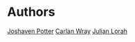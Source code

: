<!-- TITLE: Authors -->
<!-- SUBTITLE: A list of wiki authors and contributors -->

# Authors
[Joshaven Potter](/authors/joshaven-potter)
[Carlan Wray](/authors/carlan-wray)
[Julian Lorah](/authors/julian-lorah)